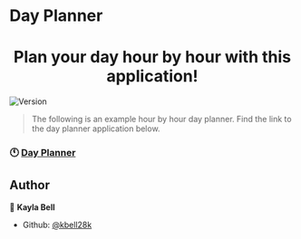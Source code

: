 # Day Planner
<h1 align="center">Plan your day hour by hour with this application!</h1>
<p>
  <img alt="Version" src="https://img.shields.io/badge/version-0-blue.svg?cacheSeconds=2592000" />
</p>

> The following is an example hour by hour day planner.  Find the link to the day planner application below.

### 🕚 [Day Planner](https://kbell28k.github.io/Portfolio/index)

## Author

👤 **Kayla Bell**

* Github: [@kbell28k](https://github.com/kbell28k)

